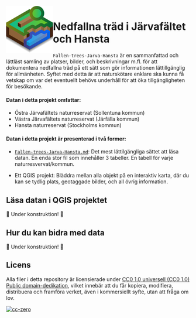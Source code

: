 <img align="left" alt="" src="icon.svg" height="128" />
<h1>Nedfallna träd i Järvafältet och Hansta</h1>
<code>Fallen-trees-Jarva-Hansta</code> är en sammanfattad och lättläst samling av platser, bilder, och beskrivningar m.fl. för att dokumentera nedfallna träd på ett sätt som gör informationen lättillgänglig  för allmänheten. Syftet med detta är att naturskötare enklare ska kunna få vetskap om var det eventuellt behövs underhåll för att öka tillgängligheten för besökande.

#### Datan i detta projekt omfattar:

- Östra Järvafältets naturreservat (Sollentuna kommun)
- Västra Järvafältets naturreservat (Järfälla kommun)
- Hansta naturreservat (Stockholms kommun)

#### Datan i detta projekt är presenterad i två former:

- [<code>Fallen-trees-Jarva-Hansta.md</code>](Fallen-trees-Jarva-Hansta.md): Det mest lättilgängliga sättet att läsa datan. En enda stor fil som innehåller 3 tabeller. En tabell för varje naturresvervat/kommun.

- Ett QGIS projekt: Bläddra mellan alla objekt på en interaktiv karta, där du kan se tydlig plats, geotaggade bilder, och all övrig information.

## Läsa datan i QGIS projektet

🚧 Under konstruktion! 🚧


## Hur du kan bidra med data

🚧 Under konstruktion! 🚧

## Licens

Alla filer i detta repository är licensierade under [CC0 1.0 universell (CC0 1.0) Public domain-dedikation](https://creativecommons.org/publicdomain/zero/1.0/deed.sv), vilket innebär att du får kopiera, modifiera, distribuera och framföra verket, även i kommersiellt syfte, utan att fråga om lov.

[![cc-zero](https://mirrors.creativecommons.org/presskit/buttons/88x31/svg/cc-zero.svg)](https://creativecommons.org/publicdomain/zero/1.0/deed)
